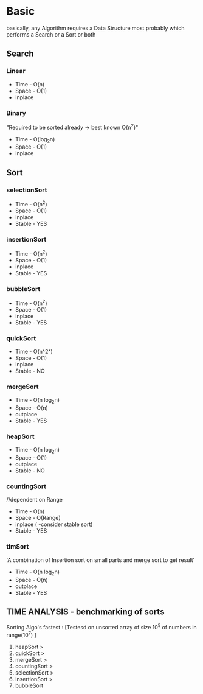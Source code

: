# Basic

basically, any Algorithm requires a Data Structure most probably which performs a Search or a Sort or both 

## Search

### Linear

* Time  - O(n)
* Space - O(1) 
* inplace

### Binary
"Required to be sorted already -> best known O(n<sup>2</sup>)"
* Time  - O(log<sub>2</sub>n)
* Space - O(1) 
* inplace

## Sort

### selectionSort 

* Time  - O(n<sup>2</sup>)
* Space - O(1) 
* inplace
* Stable - YES

### insertionSort

* Time  - O(n<sup>2</sup>)
* Space - O(1) 
* inplace
* Stable - YES

### bubbleSort

* Time  - O(n<sup>2</sup>)
* Space - O(1) 
* inplace
* Stable - YES

### quickSort

* Time  - O(n^2^)
* Space - O(1) 
* inplace
* Stable - NO

### mergeSort

* Time  - O(n log<sub>2</sub>n)
* Space - O(n) 
* outplace
* Stable - YES

### heapSort

* Time  - O(n log<sub>2</sub>n)
* Space - O(1) 
* outplace
* Stable - NO

### countingSort
//dependent on Range
* Time  - O(n)     
* Space - O(Range) 
* inplace ( -consider stable sort)
* Stable - YES 

### timSort
'A combination of Insertion sort on small parts and merge sort to get result'

* Time  - O(n log<sub>2</sub>n)
* Space - O(n) 
* outplace
* Stable - YES


## TIME ANALYSIS - benchmarking of sorts 

Sorting Algo's fastest : [Testesd on unsorted array of size 10<sup>5</sup> of numbers in range(10<sup>7</sup>) ]

1. heapSort > 
2. quickSort > 
3. mergeSort > 
4. countingSort > 
5. selectionSort > 
6. insertionSort > 
7. bubbleSort
